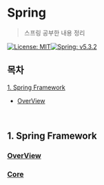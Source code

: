 # Spring

> 스프링 공부한 내용 정리

[![License: MIT](https://img.shields.io/badge/License-MIT-yellow.svg)](https://opensource.org/licenses/MIT)[![Spring: v5.3.2](https://img.shields.io/badge/Spring-v5.3.2-orange)](https://docs.spring.io/spring-framework/docs/current/reference/html/)

## 목차

[1. Spring Framework](#1.-spring-framework)

- [OverView](#overview)

​	

## 1. Spring Framework

###  [OverView](OverView.md)

### [Core]()
